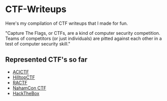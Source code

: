 # CTF-Writeups

Here's my compilation of CTF writeups that I made for fun.

"Capture The Flags, or CTFs, are a kind of computer security competition. Teams of competitors (or just individuals) are pitted against each other in a test of computer security skill."
## Represented CTF's so far
* [ACICTF](/ACICTF)
* [HilltopCTF](/HilltopCTF)
* [RACTF](/RACTF)
* [NahamCon CTF](/NahamCon)
* [HackTheBox](/HackTheBox)
